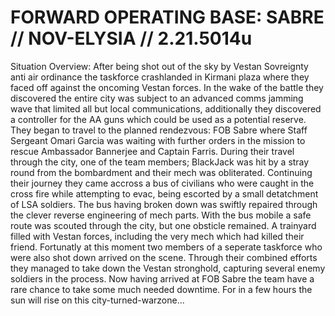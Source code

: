 # FORWARD OPERATING BASE: SABRE // NOV-ELYSIA // 2.21.5014u
Situation Overview:
After being shot out of the sky by Vestan Sovreignty anti air ordinance the taskforce crashlanded in Kirmani plaza where they faced off against the oncoming Vestan forces. In the wake of the battle they discovered the entire city was subject to an advanced comms jamming wave that limited all but local communications, additionally they discovered a controller for the AA guns which could be used as a potential reserve. They began to travel to the planned rendezvous: FOB Sabre where Staff Sergeant Omari Garcia was waiting with further orders in the mission to rescue Ambassador Bannerjee and Captain Farris. During their travel through the city, one of the team members; BlackJack was hit by a stray round from the bombardment and their mech was obliterated. Continuing their journey they came accross a bus of civilians who were caught in the cross fire while attempting to evac, being escorted by a small detatchment of LSA soldiers. The bus having broken down was swiftly repaired through the clever reverse engineering of mech parts. With the bus mobile a safe route was scouted through the city, but one obsticle remained. A trainyard filled with Vestan forces, including the very mech which had killed their friend. Fortunatly at this moment two members of a seperate taskforce who were also shot down arrived on the scene. Through their combined efforts they managed to take down the Vestan stronghold, capturing several enemy soldiers in the process. Now having arrived at FOB Sabre the team have a rare chance to take some much needed downtime. For in a few hours the sun will rise on this city-turned-warzone...
